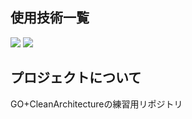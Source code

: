 <div id="top"></div>

## 使用技術一覧

<!-- シールド一覧 -->
<!-- 該当するプロジェクトの中から任意のものを選ぶ-->
<p style="display: inline">
  <!-- フロントエンドのフレームワーク一覧 -->
  <!-- バックエンドのフレームワーク一覧 -->
  <!-- バックエンドの言語一覧 -->
  <img src="https://img.shields.io/badge/-Go-76E1FE.svg?logo=go&style=for-the-badge">
  <!-- ミドルウェア一覧 -->
  <img src="https://img.shields.io/badge/-Postgresql-336791.svg?logo=postgresql&style=for-the-badge&logoColor=white">
  <!-- インフラ一覧 -->
</p>
<!-- プロジェクトについて -->

## プロジェクトについて

GO+CleanArchitectureの練習用リポジトリ
